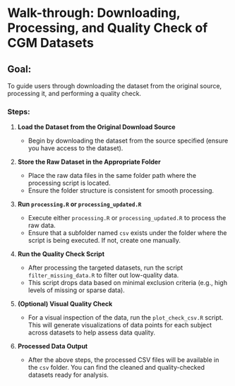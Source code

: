 # Walk-through: Downloading, Processing, and Quality Check of CGM Datasets

## Goal:
To guide users through downloading the dataset from the original source, processing it, and performing a quality check.

### Steps:

1. **Load the Dataset from the Original Download Source**
   - Begin by downloading the dataset from the source specified (ensure you have access to the dataset).
   
2. **Store the Raw Dataset in the Appropriate Folder**
   - Place the raw data files in the same folder path where the processing script is located.
   - Ensure the folder structure is consistent for smooth processing.

3. **Run `processing.R` or `processing_updated.R`**
   - Execute either `processing.R` or `processing_updated.R` to process the raw data.
   - Ensure that a subfolder named `csv` exists under the folder where the script is being executed. If not, create one manually.

4. **Run the Quality Check Script**
   - After processing the targeted datasets, run the script `filter_missing_data.R` to filter out low-quality data.
   - This script drops data based on minimal exclusion criteria (e.g., high levels of missing or sparse data).

5. **(Optional) Visual Quality Check**
   - For a visual inspection of the data, run the `plot_check_csv.R` script. This will generate visualizations of data points for each subject across datasets to help assess data quality.

6. **Processed Data Output**
   - After the above steps, the processed CSV files will be available in the `csv` folder. You can find the cleaned and quality-checked datasets ready for analysis.
